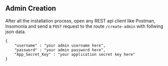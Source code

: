 ## Admin Creation
After all the installation process, open any REST api client like Postman, Insomonia and send a `POST` request to the route `/create-admin` with follwing json data.
```
{
	"username" : "your admin username here",
	"password" : "your admin password here",
	"App_Secret_Key" : "your application secret key here"
}
```
